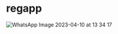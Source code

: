 # regapp
![WhatsApp Image 2023-04-10 at 13 34 17](https://user-images.githubusercontent.com/66453006/230857240-4366a87d-cbf3-4936-8bd8-3fcb0379af3e.jpeg)
